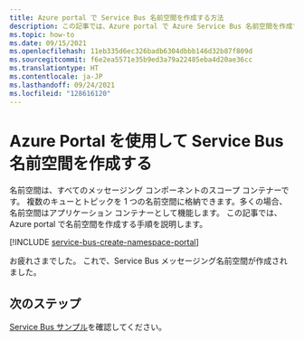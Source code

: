 ```yaml
---
title: Azure portal で Service Bus 名前空間を作成する方法
description: この記事では、Azure portal で Azure Service Bus 名前空間を作成する手順を説明します。
ms.topic: how-to
ms.date: 09/15/2021
ms.openlocfilehash: 11eb335d6ec326badb6304dbbb146d32b87f809d
ms.sourcegitcommit: f6e2ea5571e35b9ed3a79a22485eba4d20ae36cc
ms.translationtype: HT
ms.contentlocale: ja-JP
ms.lasthandoff: 09/24/2021
ms.locfileid: "128616120"
---
```

# <a name="create-a-service-bus-namespace-using-the-azure-portal"></a>Azure Portal を使用して Service Bus 名前空間を作成する

名前空間は、すべてのメッセージング コンポーネントのスコープ コンテナーです。 複数のキューとトピックを 1 つの名前空間に格納できます。多くの場合、名前空間はアプリケーション コンテナーとして機能します。 この記事では、Azure portal で名前空間を作成する手順を説明します。 

[!INCLUDE [service-bus-create-namespace-portal](./includes/service-bus-create-namespace-portal.md)]

お疲れさまでした。 これで、Service Bus メッセージング名前空間が作成されました。

## <a name="next-steps"></a>次のステップ
[Service Bus サンプル](/samples/azure/azure-sdk-for-net/azuremessagingservicebus-samples/)を確認してください。

[create-namespace-using-arm]: service-bus-resource-manager-overview.md